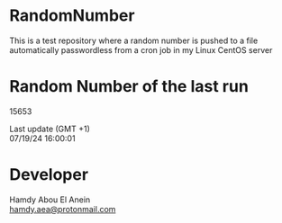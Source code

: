 # RandomNumber    
This is a test repository where a random number is pushed to a file automatically passwordless from a cron job in my Linux CentOS server    
# Random Number of the last run   
15653
      
Last update (GMT +1)    
07/19/24 16:00:01
# Developer    
Hamdy Abou El Anein   
hamdy.aea@protonmail.com
